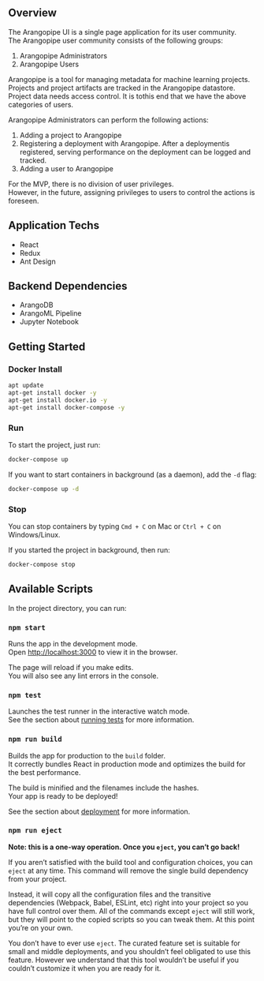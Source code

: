 ## Overview
The Arangopipe UI is a single page application for its user community. <br>
The Arangopipe user community consists of the following groups:<br>

1. Arangopipe Administrators<br>
2. Arangopipe Users<br>

Arangopipe is a tool for managing metadata for machine learning projects. 
Projects and project artifacts are tracked in the Arangopipe datastore. 
Project data needs access control. 
It is tothis end that we have the above categories of users. 

Arangopipe Administrators can perform the following actions:<br>

1. Adding a project to Arangopipe<br>
2. Registering a deployment with Arangopipe. After a deploymentis registered, serving performance on the deployment can be logged and tracked.<br>
3. Adding a user to Arangopipe<br>

For the MVP, there is no division of user privileges. <br>
However, in the future, assigning privileges to users to control the actions is foreseen.

## Application Techs
* React
* Redux
* Ant Design

## Backend Dependencies
* ArangoDB
* ArangoML Pipeline
* Jupyter Notebook

## Getting Started

### Docker Install

```bash
apt update
apt-get install docker -y
apt-get install docker.io -y
apt-get install docker-compose -y
```

### Run

To start the project, just run:

```bash
docker-compose up
```

If you want to start containers in background (as a daemon), add the `-d` flag:

```bash
docker-compose up -d
```

### Stop

You can stop containers by typing `Cmd + C` on Mac or `Ctrl + C` on Windows/Linux. 

If you started the project in background, then run:

```bash
docker-compose stop
```

## Available Scripts

In the project directory, you can run:

### `npm start`

Runs the app in the development mode.<br>
Open [http://localhost:3000](http://localhost:3000) to view it in the browser.

The page will reload if you make edits.<br>
You will also see any lint errors in the console.

### `npm test`

Launches the test runner in the interactive watch mode.<br>
See the section about [running tests](#running-tests) for more information.

### `npm run build`

Builds the app for production to the `build` folder.<br>
It correctly bundles React in production mode and optimizes the build for the best performance.

The build is minified and the filenames include the hashes.<br>
Your app is ready to be deployed!

See the section about [deployment](#deployment) for more information.

### `npm run eject`

**Note: this is a one-way operation. Once you `eject`, you can’t go back!**

If you aren’t satisfied with the build tool and configuration choices, you can `eject` at any time. This command will remove the single build dependency from your project.

Instead, it will copy all the configuration files and the transitive dependencies (Webpack, Babel, ESLint, etc) right into your project so you have full control over them. All of the commands except `eject` will still work, but they will point to the copied scripts so you can tweak them. At this point you’re on your own.

You don’t have to ever use `eject`. The curated feature set is suitable for small and middle deployments, and you shouldn’t feel obligated to use this feature. However we understand that this tool wouldn’t be useful if you couldn’t customize it when you are ready for it.